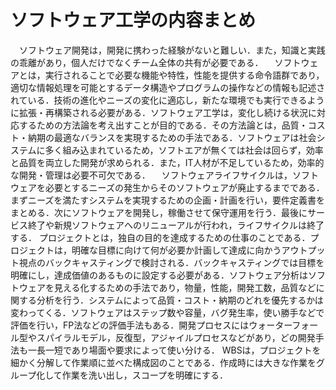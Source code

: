 # ソフトウェア工学の内容まとめ
　ソフトウェア開発は，開発に携わった経験がないと難しい．また，知識と実践の乖離があり，個人だけでなくチーム全体の共有が必要である．
　ソフトウェアとは，実行されることで必要な機能や特性，性能を提供する命令語群であり，適切な情報処理を可能とするデータ構造やプログラムの操作などの情報も記述されている．技術の進化やニーズの変化に適応し，新たな環境でも実行できるように拡張・再構築される必要がある．ソフトウェア工学は，変化し続ける状況に対応するための方法論を考え出すことが目的である．その方法論とは，品質・コスト・納期の最適なバランスを実現するための手法である．ソフトウェアは社会システムに多く組み込まれているため，ソフトエアが無くては社会は回らず，効率と品質を両立した開発が求められる．また，IT人材が不足しているため，効率的な開発・管理は必要不可欠である．
 　ソフトウェアライフサイクルは，ソフトウェアを必要とするニーズの発生からそのソフトウェアが廃止するまでである．まずニーズを満たすシステムを実現するための企画・計画を行い，要件定義書をまとめる．次にソフトウェアを開発し，稼働させて保守運用を行う．最後にサービス終了や新規ソフトウェアへのリニューアルが行われ，ライフサイクルは終了する．
  プロジェクトとは，独自の目的を達成するための仕事のことである．プロジェクトは，明確な目標に向けて何が必要か計画して達成に向かうアウトプット視点のバックキャスティングで検討される．バックキャスティングでは目標を明確にし，達成価値のあるものに設定する必要がある．ソフトウェア分析はソフトウェアを見える化するための手法であり，物量，性能，開発工数，品質などに関する分析を行う．システムによって品質・コスト・納期のどれを優先するかは変わってくる．ソフトウェアはステップ数や容量，バグ発生率，使い勝手などで評価を行い，FP法などの評価手法もある．開発プロセスにはウォーターフォール型やスパイラルモデル，反復型，アジャイルプロセスなどがあり，どの開発手法も一長一短であり場面や要求によって使い分ける．
  WBSは，プロジェクトを細かく分解して作業順に並べた構成図のことである．作成時には大きな作業をグループ化して作業を洗い出し，スコープを明確にする．
